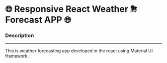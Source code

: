 <h1>🌐 Responsive React Weather ⛈ Forecast APP 🌐</h1>

<h3>Description</h3><hr/>
<p>This is weather forecasting app developed in the react using Material UI framework.</p>
